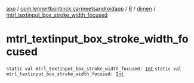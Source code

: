 [app](../../../index.md) / [com.lennertbontinck.carmeetsandroidapp](../../index.md) / [R](../index.md) / [dimen](index.md) / [mtrl_textinput_box_stroke_width_focused](./mtrl_textinput_box_stroke_width_focused.md)

# mtrl_textinput_box_stroke_width_focused

`static val mtrl_textinput_box_stroke_width_focused: `[`Int`](https://kotlinlang.org/api/latest/jvm/stdlib/kotlin/-int/index.html)
`static val mtrl_textinput_box_stroke_width_focused: `[`Int`](https://kotlinlang.org/api/latest/jvm/stdlib/kotlin/-int/index.html)